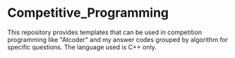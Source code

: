 # Competitive_Programming

This repository provides templates that can be used in competition programming like "Atcoder" and my answer codes grouped by algorithm for specific questions.
The language used is C++ only.
